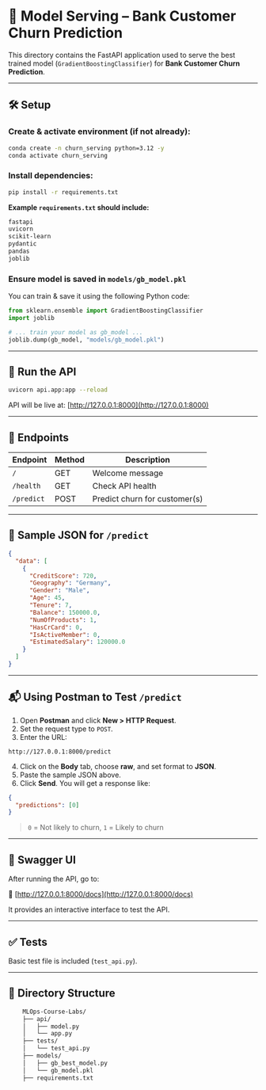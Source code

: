 # 🚀 Model Serving – Bank Customer Churn Prediction

This directory contains the FastAPI application used to serve the best trained model (`GradientBoostingClassifier`) for **Bank Customer Churn Prediction**.

---

## 🛠️ Setup

### Create & activate environment (if not already):

```bash
conda create -n churn_serving python=3.12 -y
conda activate churn_serving
```

### Install dependencies:

```bash
pip install -r requirements.txt
```

**Example `requirements.txt` should include:**

```txt
fastapi
uvicorn
scikit-learn
pydantic
pandas
joblib
```

### Ensure model is saved in `models/gb_model.pkl`

You can train & save it using the following Python code:

```python
from sklearn.ensemble import GradientBoostingClassifier
import joblib

# ... train your model as gb_model ...
joblib.dump(gb_model, "models/gb_model.pkl")
```

---

## 🚦 Run the API

```bash
uvicorn api.app:app --reload
```

API will be live at: [http://127.0.0.1:8000](http://127.0.0.1:8000)

---

## 🔗 Endpoints

| Endpoint   | Method | Description                   |
|------------|--------|-------------------------------|
| `/`        | GET    | Welcome message               |
| `/health`  | GET    | Check API health              |
| `/predict` | POST   | Predict churn for customer(s) |

---

## 🧪 Sample JSON for `/predict`

```json
{
  "data": [
    {
      "CreditScore": 720,
      "Geography": "Germany",
      "Gender": "Male",
      "Age": 45,
      "Tenure": 7,
      "Balance": 150000.0,
      "NumOfProducts": 1,
      "HasCrCard": 0,
      "IsActiveMember": 0,
      "EstimatedSalary": 120000.0
    }
  ]
}
```

---

## 📬 Using Postman to Test `/predict`

1. Open **Postman** and click **New > HTTP Request**.
2. Set the request type to `POST`.
3. Enter the URL:

```
http://127.0.0.1:8000/predict
```

4. Click on the **Body** tab, choose **raw**, and set format to **JSON**.
5. Paste the sample JSON above.
6. Click **Send**. You will get a response like:

```json
{
  "predictions": [0]
}
```

> `0` = Not likely to churn, `1` = Likely to churn

---

## 📄 Swagger UI

After running the API, go to:

📍 [http://127.0.0.1:8000/docs](http://127.0.0.1:8000/docs)

It provides an interactive interface to test the API.

---

## ✅ Tests

Basic test file is included (`test_api.py`).

---

## 📁 Directory Structure

```bash
    MLOps-Course-Labs/
    ├── api/
    │   ├── model.py          
    │   └── app.py            
    ├── tests/
    │   └── test_api.py
    ├── models/
    │   ├── gb_best_model.py
    │   └── gb_model.pkl        
    ├── requirements.txt  
```
